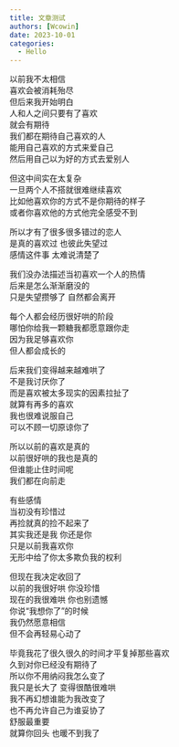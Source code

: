 ```yaml
---
title: 文章测试
authors: [Wcowin]
date: 2023-10-01
categories:
  - Hello
---
```


以前我不太相信  
喜欢会被消耗殆尽  
但后来我开始明白  
人和人之间只要有了喜欢  
就会有期待  
我们都在期待自己喜欢的人  
能用自己喜欢的方式来爱自己  
然后用自己以为好的方式去爱别人  

但这中间实在太复杂  
一旦两个人不搭就很难继续喜欢  
比如他喜欢你的方式不是你期待的样子  
或者你喜欢他的方式他完全感受不到  

所以才有了很多很多错过的恋人  
是真的喜欢过 也彼此失望过   
感情这件事 太难说清楚了  

我们没办法描述当初喜欢一个人的热情  
后来是怎么渐渐磨没的  
只是失望攒够了 自然都会离开  

每个人都会经历很好哄的阶段  
哪怕你给我一颗糖我都愿意跟你走  
因为我足够喜欢你  
但人都会成长的

后来我们变得越来越难哄了  
不是我讨厌你了  
而是喜欢被太多现实的因素拉扯了  
就算有再多的喜欢  
我也很难说服自己  
可以不顾一切原谅你了

所以以前的喜欢是真的  
以前很好哄的我也是真的  
但谁能止住时间呢  
我们都在向前走  

有些感情  
当初没有珍惜过  
再捡就真的捡不起来了  
其实我还是我 你还是你  
只是以前我喜欢你  
无形中给了你太多欺负我的权利

但现在我决定收回了  
以前的我很好哄 你没珍惜  
现在的我很难哄 你也别遗憾  
你说“我想你了”的时候  
我仍然愿意相信  
但不会再轻易心动了

毕竟我花了很久很久的时间才平复掉那些喜欢  
久到对你已经没有期待了  
所以你不用纳闷我怎么变了  
我只是长大了 变得很酷很难哄  
我不再幻想谁能为我改变了  
也不再允许自己为谁妥协了  
舒服最重要  
就算你回头 也暖不到我了




